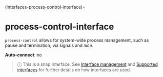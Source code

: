 (interfaces-process-control-interface)=
# process-control-interface

`process-control` allows for system-wide process management, such as pause and termination, via signals and *nice*.

**Auto-connect**: no

> ⓘ  This is a snap interface. See [Interface management](/) and [Supported interfaces](/interfaces/index) for further details on how interfaces are used.

